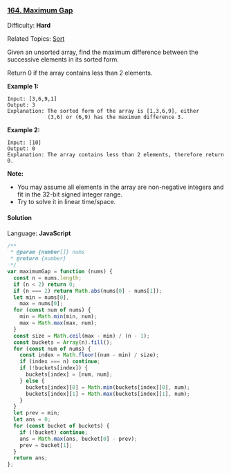 ### [164\. Maximum Gap](https://leetcode.com/problems/maximum-gap/)

Difficulty: **Hard**

Related Topics: [Sort](https://leetcode.com/tag/sort/)

Given an unsorted array, find the maximum difference between the successive elements in its sorted form.

Return 0 if the array contains less than 2 elements.

**Example 1:**

```
Input: [3,6,9,1]
Output: 3
Explanation: The sorted form of the array is [1,3,6,9], either
             (3,6) or (6,9) has the maximum difference 3.
```

**Example 2:**

```
Input: [10]
Output: 0
Explanation: The array contains less than 2 elements, therefore return 0.
```

**Note:**

- You may assume all elements in the array are non-negative integers and fit in the 32-bit signed integer range.
- Try to solve it in linear time/space.

#### Solution

Language: **JavaScript**

```javascript
/**
 * @param {number[]} nums
 * @return {number}
 */
var maximumGap = function (nums) {
  const n = nums.length;
  if (n < 2) return 0;
  if (n === 2) return Math.abs(nums[0] - nums[1]);
  let min = nums[0],
    max = nums[0];
  for (const num of nums) {
    min = Math.min(min, num);
    max = Math.max(max, num);
  }
  const size = Math.ceil(max - min) / (n - 1);
  const buckets = Array(n).fill();
  for (const num of nums) {
    const index = Math.floor((num - min) / size);
    if (index === n) continue;
    if (!buckets[index]) {
      buckets[index] = [num, num];
    } else {
      buckets[index][0] = Math.min(buckets[index][0], num);
      buckets[index][1] = Math.max(buckets[index][1], num);
    }
  }
  let prev = min;
  let ans = 0;
  for (const bucket of buckets) {
    if (!bucket) continue;
    ans = Math.max(ans, bucket[0] - prev);
    prev = bucket[1];
  }
  return ans;
};
```
